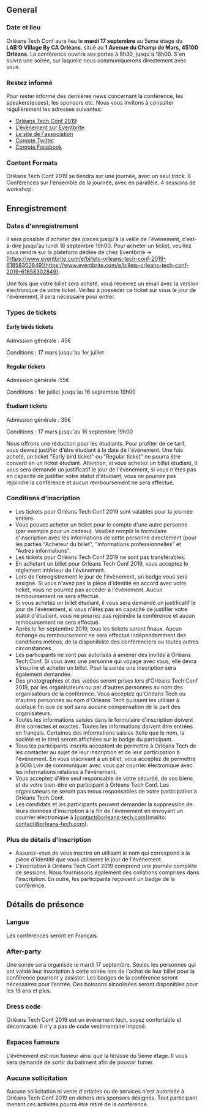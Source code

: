 ## General

### Date et lieu

Orléans Tech Conf aura lieu le **mardi 17 septembre** au 5ème étage du **LAB’O Village By CA Orléans**, situé au **1 Avenue du Champ de Mars, 45100 Orléans**. La conférence ouvrira ses portes à 8h30, jusqu'a 18h00. S'en suivra une soirée, sur laquelle nous communiquerons directement avec vous.

### Restez informé

Pour rester informé des dernières news concernant la conférence, les speakers(euses), les sponsors etc. Nous vous invitons à consulter régulièrement les adresses suivantes:

* [Orléans Tech Conf 2019](https://orleans-tech-conf.com/)
* [L'évènement sur Eventbrite](https://www.eventbrite.com/e/billets-orleans-tech-conf-2019-61858302849)
* [Le site de l'association](https://orleans-tech.com)
* [Compte Twitter](https://twitter.com/orleans_tech)
* [Compte Facebook](https://www.facebook.com/orleanstech/)

### Content Formats

Orléans Tech Conf 2019 se tiendra sur une journée, avec un seul _track_. 8 Conférences sur l'ensemble de la journée, avec en parallèle, 4 sessions de workshop.
  
## Enregistrement

### Dates d'enregistrement

Il sera possible d'acheter des places jusqu'à la veille de l'évènement, c'est-à-dire jusqu'au lundi 16 septembre 19h00. Pour acheter un ticket, veuillez vous rendre sur la plateform dédiée de chez Eventbrite -> [https://www.eventbrite.com/e/billets-orleans-tech-conf-2019-61858302849](https://www.eventbrite.com/e/billets-orleans-tech-conf-2019-61858302849). 

Une fois que votre billet sera acheté, vous recevrez un email avec la version électronique de votre ticket. Veillez à posséder ce ticket sur vous le jour de l'évènement, il sera nécessaire pour entrer.

### Types de tickets

#### **Early birds tickets**

Admission générale : 45€

Conditions : 17 mars jusqu'au 1er juillet

#### **Regular tickets**

Admission générale :55€

Conditions : 1er juillet jusqu'au 16 septembre 19h00

#### **Étudiant tickets**

Admission générale : 35€

Conditions : 17 mars jusqu'au 16 septembre 19h00

Nous offrons une réduction pour les étudiants. Pour profiter de ce tarif, vous devrez justifier d'être étudiant à la date de l'évènement. Une fois acheté, un ticket "Early bird ticket" ou "Regular ticket" ne pourra être converti en un ticket étudiant. Attention, si vous achetez un billet étudiant, il vous sera demandé un justificatif le jour de l'évènement, si vous n'êtes pas en capacité de justifier votre statut d'étudiant, vous ne pourrez pas rejoindre la conférence et aucun remboursement ne sera effectué.

### Conditions d'inscription

- Les tickets pour Orléans Tech Conf 2019 sont valables pour la journée entière. 
- Vous pouvez acheter un ticket pour le compte d'une autre personne (par exemple pour un cadeau). Veuillez remplir le formulaire d'inscription avec les informations de cette personne directement (pour les parties "Acheteur du billet", "Informations professionnelles" et "Autres informations".
- Les tickets pour Orléans Tech Conf 2019 ne sont pas transférables. 
- En achetant un billet pour Orléans Tech Conf 2019, vous acceptez le réglement intérieur de l'évènement. 
- Lors de l'enregistrement le jour de l'évènement, un badge vous sera assigné. Si vous n'avez pas la pièce d'identité en accord avec votre ticket, vous ne pourrez pas accéder à l'évènement. Aucun remboursement ne sera effectué. 
- Si vous achetez un billet étudiant, il vous sera demandé un justificatif le jour de l'évènement, si vous n'êtes pas en capacité de justifier votre statut d'étudiant, vous ne pourrez pas rejoindre la conférence et aucun remboursement ne sera effectué. 
- Après le 1er septembre 2019, tous les tickets seront finaux. Aucun échange ou remboursement ne sera effectué indépendamment des conditions météos, de la disponibilité des conférenciers ou toutes autres circonstances. 
- Les participants ne sont pas autorisés à amener des invités à Orléans Tech Conf. Si vous avez une personne qui voyage avec vous, elle devra s’inscrire et acheter un billet. Pour la soirée une inscription sera également demandée.
- Des photographies et des vidéos seront prises lors d'Orléans Tech Conf 2019, par les organisateurs ou par d'autres personnes au nom des organisateurs de la conférence. Vous acceptez qu'Orléans Tech ou d'autres personnes au nom d'Orléans Tech puissent les utiliser à quelque fin que ce soit sans aucune compensation de la part des organisateurs.
- Toutes les informations saisies dans le formulaire d'inscription doivent être correctes et exactes. Toutes les informations doivent être entrées en français. Certaines des informations saisies (telle que le nom, la société et le titre) seront affichées sur le badge du participant.
- Tous les participants inscrits acceptent de permettre à Orléans Tech de les contacter au sujet de leur inscription et de leur participation à l'événement. En vous inscrivant à un billet, vous acceptez de permettre à GDG Lviv de communiquer avec vous par courrier électronique avec les informations relatives à l'événement.
- Vous acceptez d'être seul responsable de votre sécurité, de vos biens et de votre bien-être en participant à Orléans Tech Conf. Les organisateurs ne seront pas tenus responsables de votre participation à Orléans Tech Conf.
- Les candidats et les participants peuvent demander la suppression de leurs données d'inscription à la fin de l'événement en envoyant un courrier électronique à [contact@orleans-tech.com](mailto: contact@orleans-tech.com).
  

### Plus de détails d'inscription

- Assurez-vous de vous inscrire en utilisant le nom qui correspond à la pièce d'identité que vous utiliserez le jour de l'événement.
- L'inscription à Orléans Tech Conf 2019 comprend une journée complète de sessions. Nous fournissons également des collations comprises dans l'inscription. En outre, les participants reçoivent un badge de la conférence.

## Détails de présence

### Langue

Les conférences seront en Français.

### After-party

Une soirée sera organisée le mardi 17 septembre. Seules les personnes qui ont validé leur inscription à cette soirée lors de l'achat de leur billet pour la conférence pourront y assister. Les badges de la conférence seront nécessaires pour l’entrée. Des boissons alcoolisées seront disponibles pour les 18 ans et plus.

### Dress code

Orléans Tech Conf 2019 est un événement tech, soyez confortable et décontracté. Il n'y a pas de code vestimentaire imposé.

### Espaces fumeurs

L'évènement est non fumeur ainsi que la térasse du 5ème étage. Il vous sera demandé de sortir du batiment afin de pouvoir fumer.

### Aucune sollicitation

Aucune sollicitation ni vente d'articles ou de services n'est autorisée à Orléans Tech Conf 2019 en dehors des sponsors désignés. Tout participant menant ces activités pourra être retiré de la conférence.
